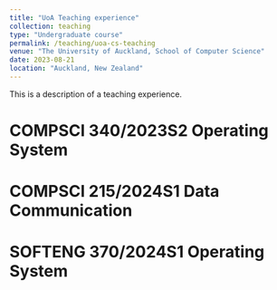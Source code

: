 ```yaml
---
title: "UoA Teaching experience"
collection: teaching
type: "Undergraduate course"
permalink: /teaching/uoa-cs-teaching
venue: "The University of Auckland, School of Computer Science"
date: 2023-08-21
location: "Auckland, New Zealand"
---
```


This is a description of a teaching experience.

COMPSCI 340/2023S2 Operating System
======

COMPSCI 215/2024S1 Data Communication
======

SOFTENG 370/2024S1 Operating System
======